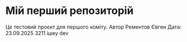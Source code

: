 # Мій перший репозиторій
Це тестовий проєкт для першого коміту.
Автор Рементов Євген
Дата: 23.09.2025
3211
ішеу
dev